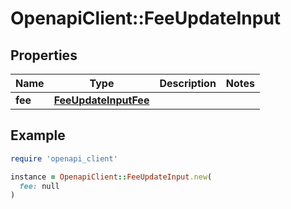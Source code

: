 # OpenapiClient::FeeUpdateInput

## Properties

| Name | Type | Description | Notes |
| ---- | ---- | ----------- | ----- |
| **fee** | [**FeeUpdateInputFee**](FeeUpdateInputFee.md) |  |  |

## Example

```ruby
require 'openapi_client'

instance = OpenapiClient::FeeUpdateInput.new(
  fee: null
)
```

